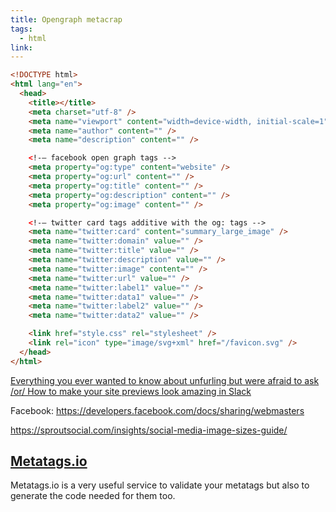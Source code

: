 ```yaml
---
title: Opengraph metacrap
tags:
  - html
link:
---
```


```html
<!DOCTYPE html>
<html lang="en">
  <head>
    <title></title>
    <meta charset="utf-8" />
    <meta name="viewport" content="width=device-width, initial-scale=1" />
    <meta name="author" content="" />
    <meta name="description" content="" />

    <!-― facebook open graph tags -->
    <meta property="og:type" content="website" />
    <meta property="og:url" content="" />
    <meta property="og:title" content="" />
    <meta property="og:description" content="" />
    <meta property="og:image" content="" />

    <!-― twitter card tags additive with the og: tags -->
    <meta name="twitter:card" content="summary_large_image" />
    <meta name="twitter:domain" value="" />
    <meta name="twitter:title" value="" />
    <meta name="twitter:description" value="" />
    <meta name="twitter:image" content="" />
    <meta name="twitter:url" value="" />
    <meta name="twitter:label1" value="" />
    <meta name="twitter:data1" value="" />
    <meta name="twitter:label2" value="" />
    <meta name="twitter:data2" value="" />

    <link href="style.css" rel="stylesheet" />
    <link rel="icon" type="image/svg+xml" href="/favicon.svg" />
  </head>
</html>
```

[Everything you ever wanted to know about unfurling but were afraid to ask /or/ How to make your site previews look amazing in Slack](https://medium.com/slack-developer-blog/everything-you-ever-wanted-to-know-about-unfurling-but-were-afraid-to-ask-or-how-to-make-your-e64b4bb9254)

Facebook: https://developers.facebook.com/docs/sharing/webmasters

https://sproutsocial.com/insights/social-media-image-sizes-guide/

## [Metatags.io](https://metatags.io/)

Metatags.io is a very useful service to validate your metatags but also to generate the code needed for them too.
